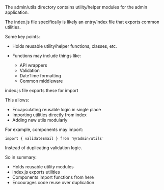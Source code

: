 The admin/utils directory contains utility/helper modules for the admin application.

The index.js file specifically is likely an entry/index file that exports common utilities.

Some key points:

- Holds reusable utility/helper functions, classes, etc.

- Functions may include things like:

  - API wrappers
  - Validation
  - DateTime formatting
  - Common middleware

index.js file exports these for import

This allows:

- Encapsulating reusable logic in single place
- Importing utilities directly from index
- Adding new utils modularly

For example, components may import:

```
import { validateEmail } from '@/admin/utils'
```

Instead of duplicating validation logic.

So in summary:

- Holds reusable utility modules
- index.js exports utilities
- Components import functions from here
- Encourages code reuse over duplication
